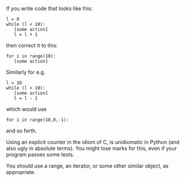 If you write code that looks like this:
```
l = 0
while (l < 10):
   [some action]
   l = l + 1
```
then correct it to this:
```
for i in range(10):
   [some action]
```
Similarly for e.g.
```
l = 10
while (l > 10):
   [some action]
   l = l - 1
```
which would use
```
for i in range(10,0,-1):
```
and so forth.

Using an explicit counter in the idiom of C, is unidiomatic in Python (and also ugly in absolute terms).  You might lose marks for this, even if your program passes some tests.  

You should use a range, an iterator, or some other similar object, as appropriate.
